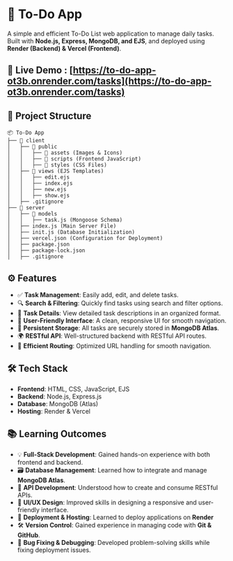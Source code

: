 # 📝 To-Do App

A simple and efficient To-Do List web application to manage daily tasks. Built with **Node.js, Express, MongoDB, and EJS**, and deployed using **Render (Backend) & Vercel (Frontend)**.

## 🚀 Live Demo : [https://to-do-app-ot3b.onrender.com/tasks](https://to-do-app-ot3b.onrender.com/tasks)

## 📁 Project Structure

```
📦 To-Do App
├── 📂 client
│   ├── 📂 public
│   │   ├── 📂 assets (Images & Icons)
│   │   ├── 📂 scripts (Frontend JavaScript)
│   │   ├── 📂 styles (CSS Files)
│   ├── 📂 views (EJS Templates)
│   │   ├── edit.ejs
│   │   ├── index.ejs
│   │   ├── new.ejs
│   │   ├── show.ejs
│   ├── .gitignore
├── 📂 server
│   ├── 📂 models
│   │   ├── task.js (Mongoose Schema)
│   ├── index.js (Main Server File)
│   ├── init.js (Database Initialization)
│   ├── vercel.json (Configuration for Deployment)
│   ├── package.json
│   ├── package-lock.json
│   ├── .gitignore
```

## ⚙️ Features

- ✅ **Task Management**: Easily add, edit, and delete tasks.
- 🔍 **Search & Filtering**: Quickly find tasks using search and filter options.
- 📄 **Task Details**: View detailed task descriptions in an organized format.
- 🎨 **User-Friendly Interface**: A clean, responsive UI for smooth navigation.
- 💾 **Persistent Storage**: All tasks are securely stored in **MongoDB Atlas**.
- 🌍 **RESTful API**: Well-structured backend with RESTful API routes.
- 🔄 **Efficient Routing**: Optimized URL handling for smooth navigation.

## 🛠 Tech Stack

- **Frontend**: HTML, CSS, JavaScript, EJS
- **Backend**: Node.js, Express.js
- **Database**: MongoDB (Atlas)
- **Hosting**: Render & Vercel

## 📚 Learning Outcomes

- 💡 **Full-Stack Development**: Gained hands-on experience with both frontend and backend.
- 🗃️ **Database Management**: Learned how to integrate and manage **MongoDB Atlas**.
- 📡 **API Development**: Understood how to create and consume RESTful APIs.
- 🎨 **UI/UX Design**: Improved skills in designing a responsive and user-friendly interface.
- 🚀 **Deployment & Hosting**: Learned to deploy applications on **Render**
- 🛠 **Version Control**: Gained experience in managing code with **Git & GitHub**.
- 🔄 **Bug Fixing & Debugging**: Developed problem-solving skills while fixing deployment issues.


